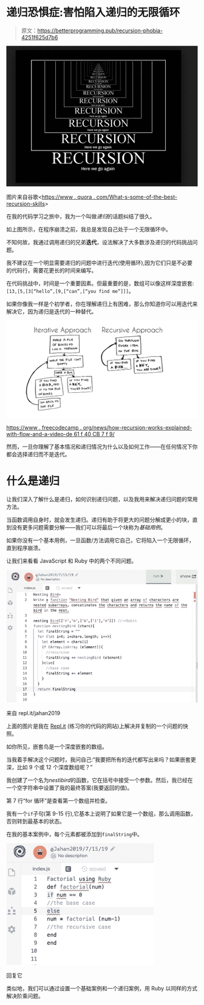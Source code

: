 # 递归恐惧症:害怕陷入递归的无限循环

> 原文：<https://betterprogramming.pub/recursion-phobia-4251f625d7b6>

![](img/6ab189fb2ab2f3acb28bf4eed3a9b13d.png)

图片来自谷歌<[https://www . quora . com/What-s-some-of-the-best-recursion-skills](https://www.quora.com/What-are-some-of-the-best-recursion-jokes)>

在我的代码学习之旅中，我为一个叫做*递归*的话题纠结了很久。

如上图所示，在程序崩溃之前，我总是发现自己处于一个无限循环中。

不知何故，我通过调用递归的兄弟**迭代**，设法解决了大多数涉及递归的代码挑战问题。

我不建议在一个明显需要递归的问题中进行迭代(使用循环),因为它们只是不必要的代码行，需要花更长的时间来编写。

在代码挑战中，时间是一个重要因素。但最重要的是，数组可以像这样深度嵌套:`[13,[5,[3[“hello”,[9,[“can”,[“you find me”]]]`。

如果你像我一样是个初学者，你在理解递归上有困难，那么你知道你可以用迭代来解决它，因为递归是迭代的一种替代。

![](img/6ab33affc566b4b45e9ccb20b33ff0c0.png)

[https://www . freecodecamp . org/news/how-recursion-works-explained-with-flow-and-a-video-de 61 f 40 CB 7 f 9/](https://www.freecodecamp.org/news/how-recursion-works-explained-with-flowcharts-and-a-video-de61f40cb7f9/)

然而，一旦你理解了基本情况和递归情况为什么以及如何工作——在任何情况下你都会选择递归而不是迭代。

# 什么是递归

让我们深入了解什么是递归，如何识别递归问题，以及我用来解决递归问题的常用方法。

当函数调用自身时，就会发生递归。递归有助于将更大的问题分解成更小的块，直到没有更多问题需要分解——我们可以将最后一个块称为*基础用例*。

如果你没有一个基本用例，一旦函数/方法调用它自己，它将陷入一个无限循环，直到程序崩溃。

让我们来看看 JavaScript 和 Ruby 中的两个不同问题。

![](img/417196dc8e7af7741c70baeebc06b24c.png)

来自 repl.it/jahan2019

上面的图片是我在 [Repl.it](https://repl.it/) (练习你的代码的网站)上解决并复制的一个问题的快照。

如你所见，嵌套鸟是一个深度嵌套的数组。

当我着手解决这个问题时，我问自己:“我要把所有的迭代都写出来吗？如果嵌套更深，比如 9 个或 12 个深度数组呢？”

我创建了一个名为*nestibird*的函数，它在括号中接受一个参数。然后，我已经在一个空字符串中设置了我的最终答案(我要返回的值)。

第 7 行“for 循环”是查看第一个数组并检查。

我有一个`if`子句(第 9-15 行),它基本上说明了如果它是一个数组，那么调用函数，否则转到最基本的状态。

在我的基本案例中，每个元素都被添加到`finalString`中。

![](img/0287d592ef4f365a233eb5e58b3b2694.png)

回复它

类似地，我们可以通过设置一个基础案例和一个递归案例，用 Ruby 以同样的方式解决阶乘问题。